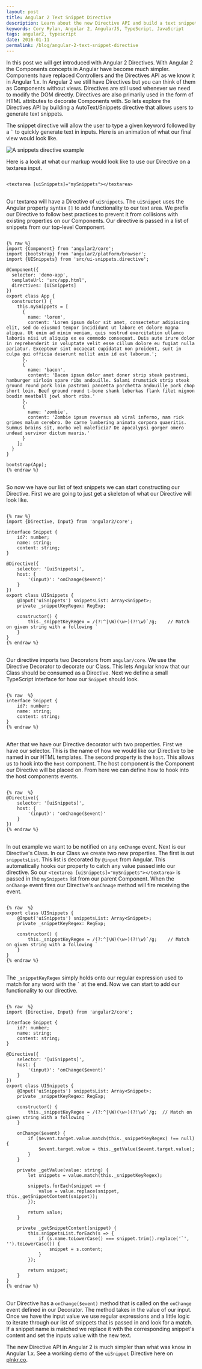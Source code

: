 ```yaml
---
layout: post
title: Angular 2 Text Snippet Directive
description: Learn about the new Directive API and build a text snippet directive.
keywords: Cory Rylan, Angular 2, AngularJS, TypeScript, JavaScript
tags: angular2, typescript
date: 2016-01-11
permalink: /blog/angular-2-text-snippet-directive
---
```


In this post we will get introduced with Angular 2 Directives. With Angular 2 the Components concepts in Angular have become much simpler. Components have replaced Controllers and the Directives API as we 
know it in Angular 1.x. In Angular 2 we still have Directives but you can think of them as Components without views. Directives are still used whenever
we need to modify the DOM directly. Directives are also primarily used in the form of HTML attributes to decorate Components with.
So lets explore the Directives API by building a AutoText/Snippets directive that allows users to generate text snippets.

The snippet directive will allow the user to type a given keyword followed by a <code>`</code> to quickly generate text in inputs. 
Here is an animation of what our final view would look like.

<img src="/assets/images/posts/angular-2-text-snippet-directive/snippet-directive.gif" alt="A snippets directive example" class="full-width contain--4 block-center" />

Here is a look at what our markup would look like to use our Directive on a textarea input.

<pre class="language-markup">
<code>
&lt;textarea [uiSnippets]=&quot;mySnippets&quot;&gt;&lt;/textarea&gt;
</code>
</pre>

Our textarea will have a Directive of `uiSnippets`. The `uiSnippet` uses the Angular property syntax `[]` to add functionality to our text area. 
We prefix our Directive to follow best practices to prevent it from collisions with existing properties on our Components.
Our directive is passed in a list of snippets from our top-level Component. 

<pre class="language-typescript">
<code>
{% raw %}
import {Component} from 'angular2/core';
import {bootstrap} from 'angular2/platform/browser';
import {UISnippets} from 'src/ui-snippets.directive';

@Component({
  selector: 'demo-app',
  templateUrl: 'src/app.html',
  directives: [UISnippets]
})
export class App {
  constructor() { 
    this.mySnippets = [
      {
        name: 'lorem',
        content: 'Lorem ipsum dolor sit amet, consectetur adipiscing elit, sed do eiusmod tempor incididunt ut labore et dolore magna aliqua. Ut enim ad minim veniam, quis nostrud exercitation ullamco laboris nisi ut aliquip ex ea commodo consequat. Duis aute irure dolor in reprehenderit in voluptate velit esse cillum dolore eu fugiat nulla pariatur. Excepteur sint occaecat cupidatat non proident, sunt in culpa qui officia deserunt mollit anim id est laborum.';
      },
      {
        name: 'bacon',
        content: 'Bacon ipsum dolor amet doner strip steak pastrami, hamburger sirloin spare ribs andouille. Salami drumstick strip steak ground round pork loin pastrami pancetta porchetta andouille pork chop short loin. Beef ground round t-bone shank leberkas flank filet mignon boudin meatball jowl short ribs.'
      },
      {
        name: 'zombie',
        content: 'Zombie ipsum reversus ab viral inferno, nam rick grimes malum cerebro. De carne lumbering animata corpora quaeritis. Summus brains sit​, morbo vel maleficia? De apocalypsi gorger omero undead survivor dictum mauris.'
      }
    ];
  }
}

bootstrap(App);
{% endraw %}
</code>
</pre>

So now we have our list of text snippets we can start constructing our Directive. First we are going to just get a skeleton of what our Directive will look like.

<pre class="language-typescript">
<code>
{% raw %}
import {Directive, Input} from 'angular2/core';

interface Snippet {
    id?: number;
    name: string;
    content: string;
}

@Directive({
    selector: '[uiSnippets]',
    host: {
        '(input)': 'onChange($event)'
    }
})
export class UISnippets {
    @Input('uiSnippets') snippetsList: Array&lt;Snippet&gt;;
    private _snippetKeyRegex: RegExp;

    constructor() {
        this._snippetKeyRegex = /(?:^|\W)(\w+)(?!\w)`/g;    // Match on given string with a following `
    }
}
{% endraw %}
</code>
</pre>

Our directive imports two Decorators from `angular/core`. We use the Directive Decorator to decorate our Class. This lets Angular know that our Class
should be consumed as a Directive. Next we define a small TypeScript interface for how our `Snippet` should look. 

<pre class="language-typescript">
<code>
{% raw  %}
interface Snippet {
    id?: number;
    name: string;
    content: string;
}
{% endraw %}
</code>
</pre>

After that we have our Directive decorator with two properties. First we have our selector. This is the name of how we would like 
our Directive to be named in our HTML templates. The second property is the `host`. This allows us to hook into the `host` component. The host component 
is the Component our Directive will be placed on. From here we can define how to hook into the host components events.

<pre class="language-typescript">
<code>
{% raw  %}
@Directive({
    selector: '[uiSnippets]',
    host: {
        '(input)': 'onChange($event)'
    }
})
{% endraw %}
</code>
</pre>

In out example we want to be notified on any `onChange` event. Next is our Directive's Class. In our Class we create two new properties. The first is
out `snippetsList`. This list is decorated by `@input` from Angular. This automatically hooks our property to catch any value passed into our directive.
So our `<textarea [uiSnippets]="mySnippets"></textarea>` is passed in the `mySnippets` list from our parent Component. When the `onChange` event fires
our Directive's `onChnage` method will fire receiving the event.

<pre class="language-typescript">
<code>
{% raw  %}
export class UISnippets {
    @Input('uiSnippets') snippetsList: Array&lt;Snippet&gt;;
    private _snippetKeyRegex: RegExp;

    constructor() {
        this._snippetKeyRegex = /(?:^|\W)(\w+)(?!\w)`/g;    // Match on given string with a following `
    }
}
{% endraw %}
</code>
</pre>

The `_snippetKeyRegex` simply holds onto our regular expression used to match for any word with the <code>`</code> at the end.
Now we can start to add our functionality to our directive. 

<pre class="language-typescript">
<code>
{% raw  %}
import {Directive, Input} from 'angular2/core';

interface Snippet {
    id?: number;
    name: string;
    content: string;
}

@Directive({
    selector: '[uiSnippets]',
    host: {
        '(input)': 'onChange($event)'
    }
})
export class UISnippets {
    @Input('uiSnippets') snippetsList: Array&lt;Snippet&gt;;
    private _snippetKeyRegex: RegExp;

    constructor() {
        this._snippetKeyRegex = /(?:^|\W)(\w+)(?!\w)`/g;  // Match on given string with a following `
    }

    onChange($event) {
        if ($event.target.value.match(this._snippetKeyRegex) !== null) {
            $event.target.value = this._getValue($event.target.value);
        }
    }

    private _getValue(value: string) {
        let snippets = value.match(this._snippetKeyRegex);
        
        snippets.forEach(snippet => {
            value = value.replace(snippet, this._getSnippetContent(snippet));
        });

        return value;
    }

    private _getSnippetContent(snippet) {
        this.snippetsList.forEach(s => {
            if (s.name.toLowerCase() === snippet.trim().replace('`', '').toLowerCase()) {
                snippet = s.content;
            }
        });

        return snippet;
    }
}
{% endraw %}
</code>
</pre>

Our Directive has a `onChange($event)` method that is called on the `onChange` event defined in our Decorator. The method takes in the value of our input.
Once we have the input value we use regular expressions and a little logic to iterate through our list of snippets that is passed in and look for a match.
If a snippet name is matched we replace it with the corresponding snippet's content and set the inputs value with the new text.

The new Directive API in Angular 2 is much simpler than what was know in Angular 1.x. See a working demo of the `uiSnippet` Directive here on 
<a href="http://plnkr.co/edit/Rky2LTRAfke0339fDFBp?p=preview" target="_blank">plnkr.co</a>.